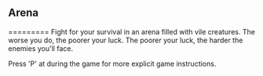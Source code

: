 ## Arena
=========
Fight for your survival in an arena filled with vile creatures. The worse you do, the poorer your luck. The poorer your luck, the harder the enemies you'll face.

Press 'P' at during the game for more explicit game instructions.
